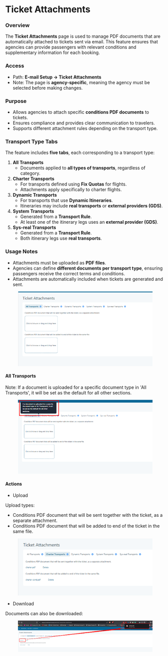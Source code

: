 # Ticket Attachments

### **Overview**

The **Ticket Attachments** page is used to manage PDF documents that are automatically attached to tickets sent via email. This feature ensures that agencies can provide passengers with relevant conditions and supplementary information for each booking.

### **Access**

* Path: **E-mail Setup → Ticket Attachments**
* Note: The page is **agency-specific**, meaning the agency must be selected before making changes.

### **Purpose**

* Allows agencies to attach specific **conditions PDF documents** to tickets.
* Ensures compliance and provides clear communication to travelers.
* Supports different attachment rules depending on the transport type.

### **Transport Type Tabs**

The feature includes **five tabs**, each corresponding to a transport type:

1. **All Transports**
   * Documents applied to **all types of transports**, regardless of category.
2. **Charter Transports**
   * For transports defined using **Fix Quotas** for flights.
   * Attachments apply specifically to charter flights.
3. **Dynamic Transports**
   * For transports that use **Dynamic Itineraries**.
   * Itineraries may include **real transports** or **external providers (GDS)**.
4. **System Transports**
   * Generated from a **Transport Rule**.
   * At least one of the itinerary legs uses an **external provider (GDS)**.
5. **Sys-real Transports**
   * Generated from a **Transport Rule**.
   * Both itinerary legs use **real transports**.

### **Usage Notes**

* Attachments must be uploaded as **PDF files**.
* Agencies can define **different documents per transport type**, ensuring passengers receive the correct terms and conditions.
* Attachments are automatically included when tickets are generated and sent.

<figure><img src="../../.gitbook/assets/image (302).png" alt=""><figcaption></figcaption></figure>

#### All Transports <a href="#all-transports" id="all-transports"></a>

Note: If a document is uploaded for a specific document type in 'All Transports', it will be set as the default for all other sections.

<figure><img src="../../.gitbook/assets/image (303).png" alt=""><figcaption></figcaption></figure>

#### Actions <a href="#actions" id="actions"></a>

* Upload

Upload types:

* Conditions PDF document that will be sent together with the ticket, as a separate attachment.
* Conditions PDF document that will be added to end of the ticket in the same file.

<figure><img src="../../.gitbook/assets/image (304).png" alt=""><figcaption></figcaption></figure>

* Download

Documents can also be downloaded:

<figure><img src="../../.gitbook/assets/image (305).png" alt=""><figcaption></figcaption></figure>
